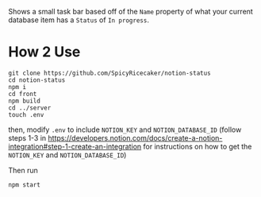 Shows a small task bar based off of the `Name` property of what your current database item has a `Status` of `In progress`.

# How 2 Use

```shell
git clone https://github.com/SpicyRicecaker/notion-status
cd notion-status
npm i
cd front
npm build
cd ../server
touch .env 
```

then, modify `.env` to include `NOTION_KEY` and `NOTION_DATABASE_ID` (follow steps 1-3 in https://developers.notion.com/docs/create-a-notion-integration#step-1-create-an-integration for instructions on how to get the `NOTION_KEY` and `NOTION_DATABASE_ID`)

Then run
```shell
npm start
```

